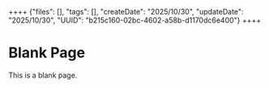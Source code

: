 ++++
{"files": [], "tags": [], "createDate": "2025/10/30", "updateDate": "2025/10/30", "UUID": "b215c160-02bc-4602-a58b-d1170dc6e400"}
++++

# Blank Page
This is a blank page.
